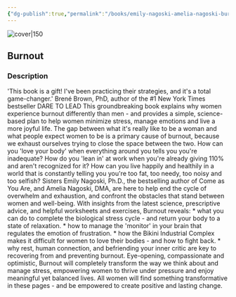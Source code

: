 ```yaml
---
{"dg-publish":true,"permalink":"/books/emily-nagoski-amelia-nagoski-burnout/","title":"\"Burnout\"","tags":["health","non-fiction"]}
---
```




![cover|150](http://books.google.com/books/content?id=kZ9KDwAAQBAJ&printsec=frontcover&img=1&zoom=1&edge=curl&source=gbs_api)

## Burnout

### Description

'This book is a gift! I've been practicing their strategies, and it's a total game-changer.' Brené Brown, PhD, author of the #1 New York Times bestseller DARE TO LEAD This groundbreaking book explains why women experience burnout differently than men - and provides a simple, science-based plan to help women minimize stress, manage emotions and live a more joyful life. The gap between what it's really like to be a woman and what people expect women to be is a primary cause of burnout, because we exhaust ourselves trying to close the space between the two. How can you 'love your body' when everything around you tells you you're inadequate? How do you 'lean in' at work when you're already giving 110% and aren't recognized for it? How can you live happily and healthily in a world that is constantly telling you you're too fat, too needy, too noisy and too selfish? Sisters Emily Nagoski, Ph.D., the bestselling author of Come as You Are, and Amelia Nagoski, DMA, are here to help end the cycle of overwhelm and exhaustion, and confront the obstacles that stand between women and well-being. With insights from the latest science, prescriptive advice, and helpful worksheets and exercises, Burnout reveals: * what you can do to complete the biological stress cycle - and return your body to a state of relaxation. * how to manage the 'monitor' in your brain that regulates the emotion of frustration. * how the Bikini Industrial Complex makes it difficult for women to love their bodies - and how to fight back. * why rest, human connection, and befriending your inner critic are key to recovering from and preventing burnout. Eye-opening, compassionate and optimistic, Burnout will completely transform the way we think about and manage stress, empowering women to thrive under pressure and enjoy meaningful yet balanced lives. All women will find something transformative in these pages - and be empowered to create positive and lasting change.
```